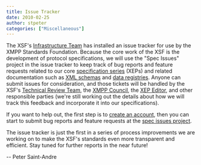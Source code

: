 ```yaml
---
title: Issue Tracker
date: 2010-02-25
author: stpeter
categories: ["Miscellaneous"]
---
```


The XSF's [Infrastructure Team](https://xmpp.org/xsf/teams/infrastructure/) has installed an issue tracker for use by the XMPP Standards Foundation. Because the core work of the XSF is the development of protocol specifications, we will use the "Spec Issues" project in the issue tracker to keep track of bug reports and feature requests related to our core [specification series](https://xmpp.org/extensions/) (XEPs) and related documentation such as [XML schemas](https://xmpp.org/schemas/) and [data registries](https://xmpp.org/registrar/). Anyone can submit issues for consideration, and those tickets will be handled by the XSF's [Technical Review Team](https://xmpp.org/xsf/teams/techreview/), the [XMPP Council](https://xmpp.org/council/), the [XEP Editor](/about/xsf/editor-team), and other responsible parties (we're still working out the details about how we will track this feedback and incorporate it into our specifications).

If you want to help out, the first step is to [create an account](http://tracker.xmpp.org/), then you can start to submit bug reports and feature requests at the [spec issues project](http://tracker.xmpp.org/browse/SPEC).

The issue tracker is just the first in a series of process improvements we are working on to make the XSF's standards even more transparent and efficient. Stay tuned for further reports in the near future!

-- Peter Saint-Andre
